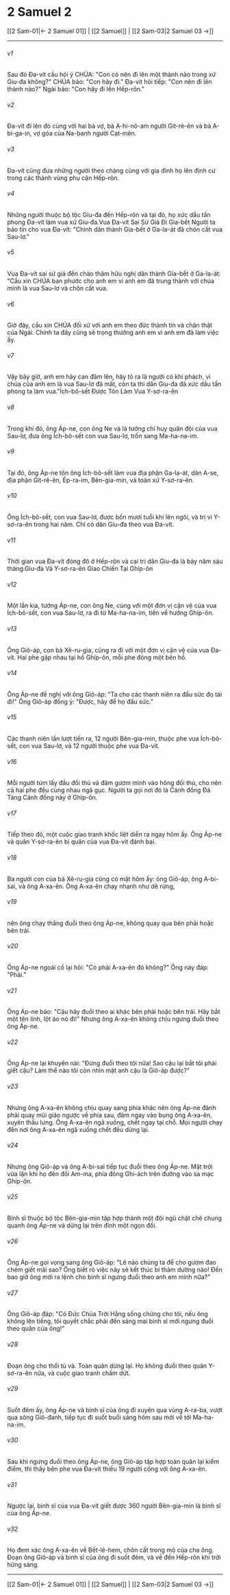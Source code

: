 # 2 Samuel 2

[[2 Sam-01|← 2 Samuel 01]] | [[2 Samuel]] | [[2 Sam-03|2 Samuel 03 →]]
***



###### v1 
Sau đó Đa-vít cầu hỏi ý CHÚA: "Con có nên đi lên một thành nào trong xứ Giu-đa không?" CHÚA bảo: "Con hãy đi." Đa-vít hỏi tiếp: "Con nên đi lên thành nào?" Ngài bảo: "Con hãy đi lên Hếp-rôn." 

###### v2 
Đa-vít đi lên đó cùng với hai bà vợ, bà A-hi-nô-am người Gít-rê-ên và bà A-bi-ga-in, vợ góa của Na-banh người Cạt-mên. 

###### v3 
Đa-vít cũng đưa những người theo chàng cùng với gia đình họ lên định cư trong các thành vùng phụ cận Hếp-rôn. 

###### v4 
Những người thuộc bộ tộc Giu-đa đến Hếp-rôn và tại đó, họ xức dầu tấn phong Đa-vít làm vua xứ Giu-đa.Vua Đa-vít Sai Sứ Giả Đi Gia-bết Người ta báo tin cho vua Đa-vít: "Chính dân thành Gia-bết ở Ga-la-át đã chôn cất vua Sau-lơ." 

###### v5 
Vua Đa-vít sai sứ giả đến chào thăm hữu nghị dân thành Gia-bết ở Ga-la-át: "Cầu xin CHÚA ban phước cho anh em vì anh em đã trung thành với chúa mình là vua Sau-lơ và chôn cất vua. 

###### v6 
Giờ đây, cầu xin CHÚA đối xử với anh em theo đức thành tín và chân thật của Ngài. Chính ta đây cũng sẽ trọng thưởng anh em vì anh em đã làm việc ấy. 

###### v7 
Vậy bây giờ, anh em hãy can đảm lên, hãy tỏ ra là người có khí phách, vì chúa của anh em là vua Sau-lơ đã mất, còn ta thì dân Giu-đa đã xức dầu tấn phong ta làm vua."Ích-bô-sết Được Tôn Làm Vua Y-sơ-ra-ên 

###### v8 
Trong khi đó, ông Áp-ne, con ông Ne và là tướng chỉ huy quân đội của vua Sau-lơ, đưa ông Ích-bô-sết con vua Sau-lơ, trốn sang Ma-ha-na-im. 

###### v9 
Tại đó, ông Áp-ne tôn ông Ích-bô-sết làm vua địa phận Ga-la-át, dân A-se, địa phận Gít-rê-ên, Ép-ra-im, Bên-gia-min, và toàn xứ Y-sơ-ra-ên. 

###### v10 
Ông Ích-bô-sết, con vua Sau-lơ, được bốn mươi tuổi khi lên ngôi, và trị vì Y-sơ-ra-ên trong hai năm. Chỉ có dân Giu-đa theo vua Đa-vít. 

###### v11 
Thời gian vua Đa-vít đóng đô ở Hếp-rôn và cai trị dân Giu-đa là bảy năm sáu tháng.Giu-đa Và Y-sơ-ra-ên Giao Chiến Tại Ghíp-ôn 

###### v12 
Một lần kia, tướng Áp-ne, con ông Ne, cùng với một đơn vị cận vệ của vua Ích-bô-sết, con vua Sau-lơ, ra đi từ Ma-ha-na-im, tiến về hướng Ghíp-ôn. 

###### v13 
Ông Giô-áp, con bà Xê-ru-gia, cũng ra đi với một đơn vị cận vệ của vua Đa-vít. Hai phe gặp nhau tại hồ Ghíp-ôn, mỗi phe đóng một bên hồ. 

###### v14 
Ông Áp-ne đề nghị với ông Giô-áp: "Ta cho các thanh niên ra đấu sức đọ tài đi!" Ông Giô-áp đồng ý: "Được, hãy để họ đấu sức." 

###### v15 
Các thanh niên lần lượt tiến ra, 12 người Bên-gia-min, thuộc phe vua Ích-bô-sết, con vua Sau-lơ, và 12 người thuộc phe vua Đa-vít. 

###### v16 
Mỗi người túm lấy đầu đối thủ và đâm gươm mình vào hông đối thủ, cho nên cả hai phe đều cùng nhau ngã gục. Người ta gọi nơi đó là Cánh đồng Đá Tảng Cánh đồng này ở Ghíp-ôn. 

###### v17 
Tiếp theo đó, một cuộc giao tranh khốc liệt diễn ra ngay hôm ấy. Ông Áp-ne và quân Y-sơ-ra-ên bị quân của vua Đa-vít đánh bại. 

###### v18 
Ba người con của bà Xê-ru-gia cũng có mặt hôm ấy: ông Giô-áp, ông A-bi-sai, và ông A-xa-ên. Ông A-xa-ên chạy nhanh như dê rừng, 

###### v19 
nên ông chạy thẳng đuổi theo ông Áp-ne, không quay qua bên phải hoặc bên trái. 

###### v20 
Ông Áp-ne ngoái cổ lại hỏi: "Có phải A-xa-ên đó không?" Ông này đáp: "Phải." 

###### v21 
Ông Áp-ne bảo: "Cậu hãy đuổi theo ai khác bên phải hoặc bên trái. Hãy bắt một tên lính, lột áo nó đi!" Nhưng ông A-xa-ên không chịu ngưng đuổi theo ông Áp-ne. 

###### v22 
Ông Áp-ne lại khuyên nài: "Đừng đuổi theo tôi nữa! Sao cậu lại bắt tôi phải giết cậu? Làm thể nào tôi còn nhìn mặt anh cậu là Giô-áp được?" 

###### v23 
Nhưng ông A-xa-ên không chịu quay sang phía khác nên ông Áp-ne đành phải quay mũi giáo ngược về phía sau, đâm ngay vào bụng ông A-xa-ên, xuyên thấu lưng. Ông A-xa-ên ngã xuống, chết ngay tại chỗ. Mọi người chạy đến nơi ông A-xa-ên ngã xuống chết đều dừng lại. 

###### v24 
Nhưng ông Giô-áp và ông A-bi-sai tiếp tục đuổi theo ông Áp-ne. Mặt trời vừa lặn khi họ đến đồi Am-ma, phía đông Ghi-ách trên đường vào sa mạc Ghíp-ôn. 

###### v25 
Binh sĩ thuộc bộ tộc Bên-gia-min tập hợp thành một đội ngũ chặt chẽ chung quanh ông Áp-ne và dừng lại trên đỉnh một ngọn đồi. 

###### v26 
Ông Áp-ne gọi vọng sang ông Giô-áp: "Lẽ nào chúng ta để cho gươm đao chém giết mãi sao? Ông biết rõ việc này sẽ kết thúc bi thảm dường nào! Đến bao giờ ông mới ra lệnh cho binh sĩ ngưng đuổi theo anh em mình nữa?" 

###### v27 
Ông Giô-áp đáp: "Có Đức Chúa Trời Hằng sống chứng cho tôi, nếu ông không lên tiếng, tôi quyết chắc phải đến sáng mai binh sĩ mới ngưng đuổi theo quân của ông!" 

###### v28 
Đoạn ông cho thổi tù và. Toàn quân dừng lại. Họ không đuổi theo quân Y-sơ-ra-ên nữa, và cuộc giao tranh chấm dứt. 

###### v29 
Suốt đêm ấy, ông Áp-ne và binh sĩ của ông đi xuyên qua vùng A-ra-ba, vượt qua sông Giô-đanh, tiếp tục đi suốt buổi sáng hôm sau mới về tới Ma-ha-na-im. 

###### v30 
Sau khi ngưng đuổi theo ông Áp-ne, ông Giô-áp tập hợp toàn quân lại kiểm điểm, thì thấy bên phe vua Đa-vít thiếu 19 người cộng với ông A-xa-ên. 

###### v31 
Ngược lại, binh sĩ của vua Đa-vít giết được 360 người Bên-gia-min là binh sĩ của ông Áp-ne. 

###### v32 
Họ đem xác ông A-xa-ên về Bết-lê-hem, chôn cất trong mộ của cha ông. Đoạn ông Giô-áp và binh sĩ của ông đi suốt đêm, và về đến Hếp-rôn khi trời hừng sáng.

***
[[2 Sam-01|← 2 Samuel 01]] | [[2 Samuel]] | [[2 Sam-03|2 Samuel 03 →]]
